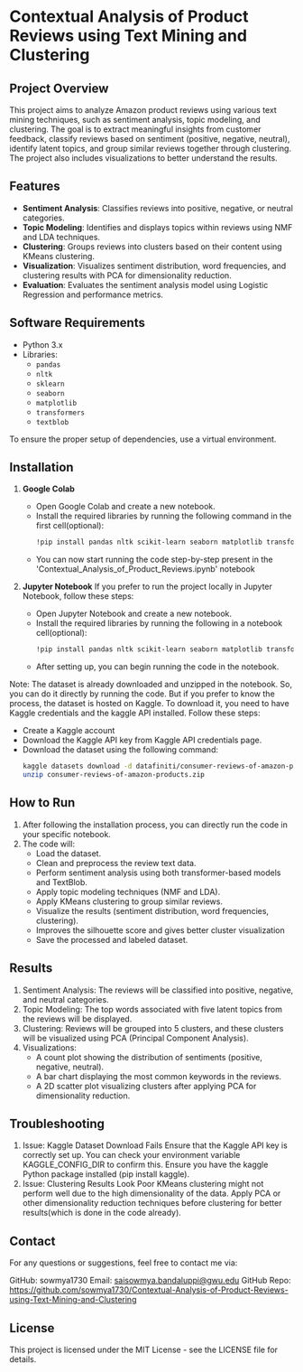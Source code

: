 # **Contextual Analysis of Product Reviews using Text Mining and Clustering**

## **Project Overview**

This project aims to analyze Amazon product reviews using various text mining techniques, such as sentiment analysis, topic modeling, and clustering. The goal is to extract meaningful insights from customer feedback, classify reviews based on sentiment (positive, negative, neutral), identify latent topics, and group similar reviews together through clustering. The project also includes visualizations to better understand the results.

## **Features**

- **Sentiment Analysis**: Classifies reviews into positive, negative, or neutral categories.
- **Topic Modeling**: Identifies and displays topics within reviews using NMF and LDA techniques.
- **Clustering**: Groups reviews into clusters based on their content using KMeans clustering.
- **Visualization**: Visualizes sentiment distribution, word frequencies, and clustering results with PCA for dimensionality reduction.
- **Evaluation**: Evaluates the sentiment analysis model using Logistic Regression and performance metrics.

## **Software Requirements**

- Python 3.x
- Libraries:
  - `pandas`
  - `nltk`
  - `sklearn`
  - `seaborn`
  - `matplotlib`
  - `transformers`
  - `textblob`
  
To ensure the proper setup of dependencies, use a virtual environment.

## **Installation**

1. **Google Colab**
   - Open Google Colab and create a new notebook.
   - Install the required libraries by running the following command in the first cell(optional):
     ```bash
     !pip install pandas nltk scikit-learn seaborn matplotlib transformers textblob kaggle
   - You can now start running the code step-by-step present in the 'Contextual_Analysis_of_Product_Reviews.ipynb' notebook

2. **Jupyter Notebook**
   If you prefer to run the project locally in Jupyter Notebook, follow these steps:
   - Open Jupyter Notebook and create a new notebook.
   - Install the required libraries by running the following in a notebook cell(optional):
     ```bash
     !pip install pandas nltk scikit-learn seaborn matplotlib transformers textblob kaggle
   - After setting up, you can begin running the code in the notebook.

Note: The dataset is already downloaded and unzipped in the notebook. So, you can do it directly by running the code. But if you prefer to know the process, the dataset is hosted on Kaggle. To download it, you need to have Kaggle credentials and the kaggle API installed. Follow these steps:
   - Create a Kaggle account
   - Download the Kaggle API key from Kaggle API credentials page.
   - Download the dataset using the following command:
     ```bash
     kaggle datasets download -d datafiniti/consumer-reviews-of-amazon-products
     unzip consumer-reviews-of-amazon-products.zip
     
## **How to Run**

1. After following the installation process, you can directly run the code in your specific notebook.
2. The code will:
   - Load the dataset.
   - Clean and preprocess the review text data.
   - Perform sentiment analysis using both transformer-based models and TextBlob.
   - Apply topic modeling techniques (NMF and LDA).
   - Apply KMeans clustering to group similar reviews.
   - Visualize the results (sentiment distribution, word frequencies, clustering).
   - Improves the silhouette score and gives better cluster visualization
   - Save the processed and labeled dataset.

## **Results**

1. Sentiment Analysis: The reviews will be classified into positive, negative, and neutral categories.
2. Topic Modeling: The top words associated with five latent topics from the reviews will be displayed.
3. Clustering: Reviews will be grouped into 5 clusters, and these clusters will be visualized using PCA (Principal Component Analysis).
4. Visualizations:
   - A count plot showing the distribution of sentiments (positive, negative, neutral).
   - A bar chart displaying the most common keywords in the reviews.
   - A 2D scatter plot visualizing clusters after applying PCA for dimensionality reduction.

## **Troubleshooting**
1. Issue: Kaggle Dataset Download Fails
   Ensure that the Kaggle API key is correctly set up. You can check your environment variable KAGGLE_CONFIG_DIR to confirm this.
   Ensure you have the kaggle Python package installed (pip install kaggle).
2. Issue: Clustering Results Look Poor
   KMeans clustering might not perform well due to the high dimensionality of the data. Apply PCA or other dimensionality reduction techniques before clustering for better results(which is done in the code already).

## **Contact**
For any questions or suggestions, feel free to contact me via:

GitHub: sowmya1730
Email: saisowmya.bandaluppi@gwu.edu
GitHub Repo: https://github.com/sowmya1730/Contextual-Analysis-of-Product-Reviews-using-Text-Mining-and-Clustering

## **License**
This project is licensed under the MIT License - see the LICENSE file for details.
